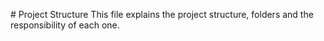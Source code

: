 # Project Structure
This file explains the project structure, folders and the responsibility of each one.